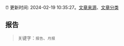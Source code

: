 :alarm_clock: 更新时间: 2024-02-19 10:35:27。[文章来源](/README.md)、[文章分类](/TAGS.md)

## 报告


> 关键字：`报告`、`月报`



